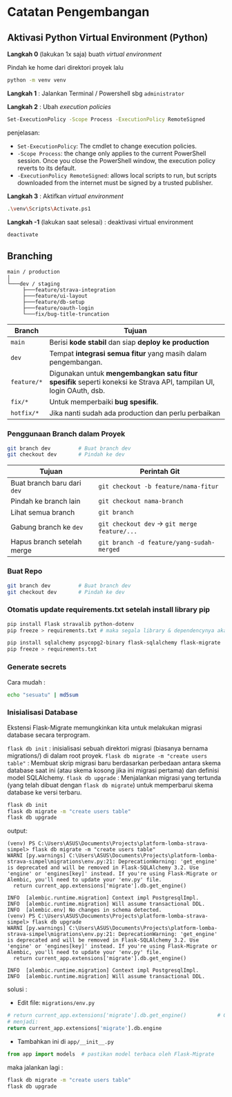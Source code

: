 # Catatan Pengembangan

## Aktivasi Python Virtual Environment (Python)

**Langkah 0** (lakukan 1x saja) buath _virtual environment_

Pindah ke home dari direktori proyek lalu

```bash
python -m venv venv
```

**Langkah 1** : Jalankan Terminal / Powershell sbg `administrator`

**Langkah 2** : Ubah _execution policies_

```bash
Set-ExecutionPolicy -Scope Process -ExecutionPolicy RemoteSigned
```

penjelasan:

- `Set-ExecutionPolicy`: The cmdlet to change execution policies.
- `-Scope Process`: the change only applies to the current PowerShell session. Once you close the PowerShell window, the execution policy reverts to its default.
- `-ExecutionPolicy RemoteSigned`: allows local scripts to run, but scripts downloaded from the internet must be signed by a trusted publisher.

**Langkah 3** : Aktifkan _virtual environment_

```bash
.\venv\Scripts\Activate.ps1
```

**Langkah -1** (lakukan saat selesai) : deaktivasi virtual environment

```bash
deactivate
```

## Branching

```tree
main / production
│
└───dev / staging
     ├───feature/strava-integration
     ├───feature/ui-layout
     ├───feature/db-setup
     ├───feature/oauth-login
     └───fix/bug-title-truncation
```

| Branch      | Tujuan                                                                                                              |
| ----------- | ------------------------------------------------------------------------------------------------------------------- |
| `main`      | Berisi **kode stabil** dan siap **deploy ke production**                                                            |
| `dev`       | Tempat **integrasi semua fitur** yang masih dalam pengembangan.                                                     |
| `feature/*` | Digunakan untuk **mengembangkan satu fitur spesifik** seperti koneksi ke Strava API, tampilan UI, login OAuth, dsb. |
| `fix/*`     | Untuk memperbaiki **bug spesifik**.                                                                                 |
| `hotfix/*`  | Jika nanti sudah ada production dan perlu perbaikan                                                                 |

### Penggunaan Branch dalam Proyek

```bash
git branch dev         # Buat branch dev
git checkout dev       # Pindah ke dev
```

| Tujuan                      | Perintah Git                                 |
| --------------------------- | -------------------------------------------- |
| Buat branch baru dari `dev` | `git checkout -b feature/nama-fitur`         |
| Pindah ke branch lain       | `git checkout nama-branch`                   |
| Lihat semua branch          | `git branch`                                 |
| Gabung branch ke `dev`      | `git checkout dev` → `git merge feature/...` |
| Hapus branch setelah merge  | `git branch -d feature/yang-sudah-merged`    |

### Buat Repo

```bash
git branch dev         # Buat branch dev
git checkout dev       # Pindah ke dev
```

### Otomatis update requirements.txt setelah install library pip

```bash
pip install Flask stravalib python-dotenv
pip freeze > requirements.txt # maka segala library & dependencynya akan masuk ke requirements.txt

pip install sqlalchemy psycopg2-binary flask-sqlalchemy flask-migrate
pip freeze > requirements.txt
```

### Generate secrets

Cara mudah :

```bash
echo "sesuatu" | md5sum
```

### Inisialisasi Database

Ekstensi Flask-Migrate memungkinkan kita untuk melakukan migrasi database secara terprogram.

`flask db init` : inisialisasi sebuah direktori migrasi (biasanya bernama migrations/) di dalam root proyek.
`flask db migrate -m "create users table"` : Membuat skrip migrasi baru berdasarkan perbedaan antara skema database saat ini (atau skema kosong jika ini migrasi pertama) dan definisi model SQLAlchemy.
`flask db upgrade` :  Menjalankan migrasi yang tertunda (yang telah dibuat dengan `flask db migrate`) untuk memperbarui skema database ke versi terbaru.

```bash
flask db init
flask db migrate -m "create users table"
flask db upgrade
```

output:

```log
(venv) PS C:\Users\ASUS\Documents\Projects\platform-lomba-strava-simpel> flask db migrate -m "create users table"
WARNI [py.warnings] C:\Users\ASUS\Documents\Projects\platform-lomba-strava-simpel\migrations\env.py:21: DeprecationWarning: 'get_engine' is deprecated and will be removed in Flask-SQLAlchemy 3.2. Use 'engine' or 'engines[key]' instead. If you're using Flask-Migrate or Alembic, you'll need to update your 'env.py' file.
  return current_app.extensions['migrate'].db.get_engine()

INFO  [alembic.runtime.migration] Context impl PostgresqlImpl.
INFO  [alembic.runtime.migration] Will assume transactional DDL.
INFO  [alembic.env] No changes in schema detected.
(venv) PS C:\Users\ASUS\Documents\Projects\platform-lomba-strava-simpel> flask db upgrade
WARNI [py.warnings] C:\Users\ASUS\Documents\Projects\platform-lomba-strava-simpel\migrations\env.py:21: DeprecationWarning: 'get_engine' is deprecated and will be removed in Flask-SQLAlchemy 3.2. Use 'engine' or 'engines[key]' instead. If you're using Flask-Migrate or Alembic, you'll need to update your 'env.py' file.
  return current_app.extensions['migrate'].db.get_engine()

INFO  [alembic.runtime.migration] Context impl PostgresqlImpl.
INFO  [alembic.runtime.migration] Will assume transactional DDL.
```

solusi :

- Edit file: `migrations/env.py`

```python
# return current_app.extensions['migrate'].db.get_engine()          # GANTI INI (versi usang)
# menjadi:
return current_app.extensions['migrate'].db.engine
```

- Tambahkan ini di `app/__init__.py `

```python
from app import models  # pastikan model terbaca oleh Flask-Migrate
```

maka jalankan lagi : 
```bash
flask db migrate -m "create users table"
flask db upgrade
```
